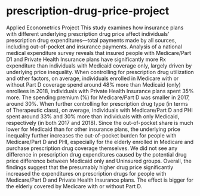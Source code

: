 # prescription-drug-price-project
Applied Econometrics Project
This study examines how insurance plans with different underlying prescription drug price affect individuals’ prescription drug expenditures—total payments made by all sources, including out-of-pocket and insurance payments. Analysis of a national medical expenditure survey reveals that insured people with Medicare/Part D1 and Private Health Insurance plans have significantly more Rx expenditure than individuals with Medicaid coverage only, largely driven by underlying price inequality.
When controlling for prescription drug utilization and other factors, on average, individuals enrolled in Medicare with or without Part D coverage spend around 48% more than Medicaid (only) enrollees in 2018, individuals with Private Health Insurance plans spent 35% more. The spending premium (%) for Medicare/Part D was smaller in 2017, around 30%. When further controlling for prescription drug type (in terms of Therapeutic class), on average, individuals with Medicare/Part D and PHI spent around 33% and 30% more than individuals with only Medicaid, respectively (in both 2017 and 2018). Since the out-of-pocket share is much lower for Medicaid than for other insurance plans, the underlying price inequality further increases the out-of-pocket burden for people with Medicare/Part D and PHI, especially for the elderly enrolled in Medicare and purchase prescription drug coverage themselves. We did not see any difference in prescription drug expenditures caused by the potential drug price difference between Medicaid only and Uninsured groups.
Overall, the findings suggest that the presumably higher drug price significantly increased the expenditures on prescription drugs for people with Medicare/Part D and Private Health Insurance plans. The effect is bigger for the elderly covered by Medicare with or without Part D.
